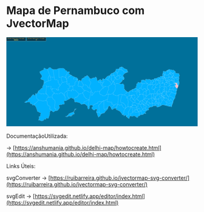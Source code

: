 # Mapa de Pernambuco com JvectorMap

![screenshot](assets/img/print.png)

DocumentaçãoUtilizada:

-> [https://anshumania.github.io/delhi-map/howtocreate.html](https://anshumania.github.io/delhi-map/howtocreate.html)

Links Úteis:

svgConverter -> [https://ruibarreira.github.io/jvectormap-svg-converter/](https://ruibarreira.github.io/jvectormap-svg-converter/)

svgEdit -> [https://svgedit.netlify.app/editor/index.html](https://svgedit.netlify.app/editor/index.html)
